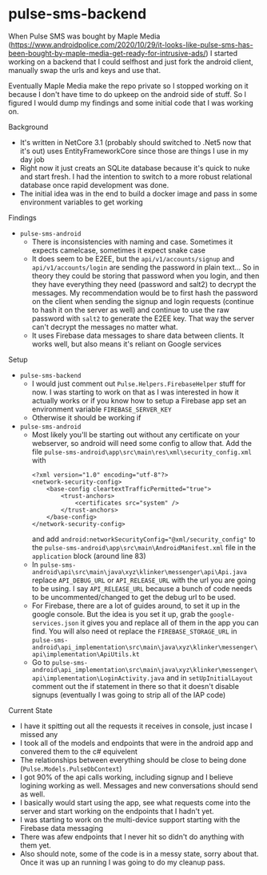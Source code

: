 # pulse-sms-backend

When Pulse SMS was bought by Maple Media (https://www.androidpolice.com/2020/10/29/it-looks-like-pulse-sms-has-been-bought-by-maple-media-get-ready-for-intrusive-ads/) I started working on a backend that I could selfhost and just fork the android client, manually swap the urls and keys and use that.

Eventually Maple Media make the repo private so I stopped working on it because I don't have time to do upkeep on the android side of stuff. So I figured I would dump my findings and some initial code that I was working on.


Background
- It's written in NetCore 3.1 (probably should switched to .Net5 now that it's out) uses EntityFrameworkCore since those are things I use in my day job
- Right now it just creats an SQLite database because it's quick to nuke and start fresh. I had the intention to switch to a more robust relational database once rapid development was done.
- The initial idea was in the end to build a docker image and pass in some environment variables to get working

Findings
- `pulse-sms-android`
  - There is inconsistencies with naming and case. Sometimes it expects camelcase, sometimes it expect snake case
  - It does seem to be E2EE, but the `api/v1/accounts/signup` and `api/v1/accounts/login` are sending the password in plain text... So in theory they could be storing that password when you login, and then they have everything they need (password and salt2) to decrypt the messages. My recommendation would be to first hash the password on the client when sending the signup and login requests (continue to hash it on the server as well) and continue to use the raw password with `salt2` to generate the E2EE key. That way the server can't decrypt the messages no matter what.
  - It uses Firebase data messages to share data between clients. It works well, but also means it's reliant on Google services
  
Setup
- `pulse-sms-backend`
  - I would just comment out `Pulse.Helpers.FirebaseHelper` stuff for now. I was starting to work on that as I was interested in how it actually works or if you know how to setup a Firebase app set an environment variable `FIREBASE_SERVER_KEY`
  - Otherwise it should be working if 
- `pulse-sms-android`
  - Most likely you'll be starting out without any certificate on your webserver, so android will need some config to allow that.
    Add the file `pulse-sms-android\app\src\main\res\xml\security_config.xml` with
    ```
    <?xml version="1.0" encoding="utf-8"?>
    <network-security-config>
        <base-config cleartextTrafficPermitted="true">
            <trust-anchors>
                <certificates src="system" />
            </trust-anchors>
        </base-config>
    </network-security-config>
    ```
    and add `android:networkSecurityConfig="@xml/security_config"` to the `pulse-sms-android\app\src\main\AndroidManifest.xml` file in the `application` block (around line 83)
  - In `pulse-sms-android\api\src\main\java\xyz\klinker\messenger\api\Api.java` replace `API_DEBUG_URL` or `API_RELEASE_URL` with the url you are going to be using. I say `API_RELEASE_URL` because a bunch of code needs to be uncommented/changed to get the debug url to be used.
  - For Firebase, there are a lot of guides around, to set it up in the google console. But the idea is you set it up, grab the `google-services.json` it gives you and replace all of them in the app you can find. You will also need ot replace the `FIREBASE_STORAGE_URL` in `pulse-sms-android\api_implementation\src\main\java\xyz\klinker\messenger\api\implementation\ApiUtils.kt`
  - Go to `pulse-sms-android\api_implementation\src\main\java\xyz\klinker\messenger\api\implementation\LoginActivity.java` and in `setUpInitialLayout` comment out the if statement in there so that it doesn't disable signups (eventually I was going to strip all of the IAP code)

Current State
- I have it spitting out all the requests it receives in console, just incase I missed any
- I took all of the models and endpoints that were in the android app and convered them to the c# equivelent
- The relationships between everything should be close to being done (`Pulse.Models.PulseDbContext`)
- I got 90% of the api calls working, including signup and I believe logining working as well. Messages and new conversations should send as well.
- I basically would start using the app, see what requests come into the server and start working on the endpoints that I hadn't yet.
- I was starting to work on the multi-device support starting with the Firebase data messaging
- There was afew endpoints that I never hit so didn't do anything with them yet.
- Also should note, some of the code is in a messy state, sorry about that. Once it was up an running I was going to do my cleanup pass.
